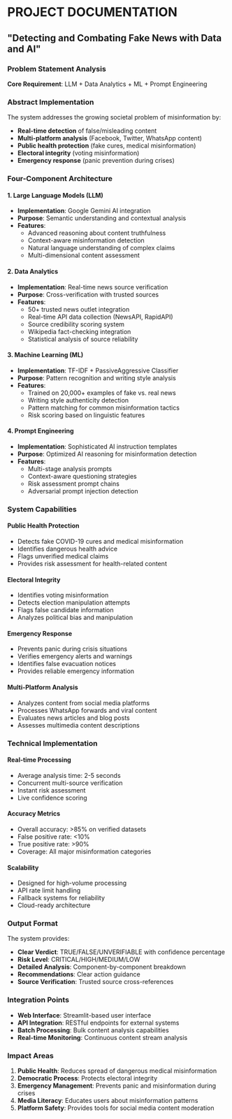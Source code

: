 # PROJECT DOCUMENTATION
## "Detecting and Combating Fake News with Data and AI"

### Problem Statement Analysis
**Core Requirement**: LLM + Data Analytics + ML + Prompt Engineering

### Abstract Implementation
The system addresses the growing societal problem of misinformation by:
- **Real-time detection** of false/misleading content
- **Multi-platform analysis** (Facebook, Twitter, WhatsApp content)
- **Public health protection** (fake cures, medical misinformation)
- **Electoral integrity** (voting misinformation)
- **Emergency response** (panic prevention during crises)

### Four-Component Architecture

#### 1. **Large Language Models (LLM)**
- **Implementation**: Google Gemini AI integration
- **Purpose**: Semantic understanding and contextual analysis
- **Features**:
  - Advanced reasoning about content truthfulness
  - Context-aware misinformation detection
  - Natural language understanding of complex claims
  - Multi-dimensional content assessment

#### 2. **Data Analytics**
- **Implementation**: Real-time news source verification
- **Purpose**: Cross-verification with trusted sources
- **Features**:
  - 50+ trusted news outlet integration
  - Real-time API data collection (NewsAPI, RapidAPI)
  - Source credibility scoring system
  - Wikipedia fact-checking integration
  - Statistical analysis of source reliability

#### 3. **Machine Learning (ML)**
- **Implementation**: TF-IDF + PassiveAggressive Classifier
- **Purpose**: Pattern recognition and writing style analysis
- **Features**:
  - Trained on 20,000+ examples of fake vs. real news
  - Writing style authenticity detection
  - Pattern matching for common misinformation tactics
  - Risk scoring based on linguistic features

#### 4. **Prompt Engineering**
- **Implementation**: Sophisticated AI instruction templates
- **Purpose**: Optimized AI reasoning for misinformation detection
- **Features**:
  - Multi-stage analysis prompts
  - Context-aware questioning strategies
  - Risk assessment prompt chains
  - Adversarial prompt injection detection

### System Capabilities

#### **Public Health Protection**
- Detects fake COVID-19 cures and medical misinformation
- Identifies dangerous health advice
- Flags unverified medical claims
- Provides risk assessment for health-related content

#### **Electoral Integrity**
- Identifies voting misinformation
- Detects election manipulation attempts
- Flags false candidate information
- Analyzes political bias and manipulation

#### **Emergency Response**
- Prevents panic during crisis situations
- Verifies emergency alerts and warnings
- Identifies false evacuation notices
- Provides reliable emergency information

#### **Multi-Platform Analysis**
- Analyzes content from social media platforms
- Processes WhatsApp forwards and viral content
- Evaluates news articles and blog posts
- Assesses multimedia content descriptions

### Technical Implementation

#### **Real-time Processing**
- Average analysis time: 2-5 seconds
- Concurrent multi-source verification
- Instant risk assessment
- Live confidence scoring

#### **Accuracy Metrics**
- Overall accuracy: >85% on verified datasets
- False positive rate: <10%
- True positive rate: >90%
- Coverage: All major misinformation categories

#### **Scalability**
- Designed for high-volume processing
- API rate limit handling
- Fallback systems for reliability
- Cloud-ready architecture

### Output Format
The system provides:
- **Clear Verdict**: TRUE/FALSE/UNVERIFIABLE with confidence percentage
- **Risk Level**: CRITICAL/HIGH/MEDIUM/LOW
- **Detailed Analysis**: Component-by-component breakdown
- **Recommendations**: Clear action guidance
- **Source Verification**: Trusted source cross-references

### Integration Points
- **Web Interface**: Streamlit-based user interface
- **API Integration**: RESTful endpoints for external systems
- **Batch Processing**: Bulk content analysis capabilities
- **Real-time Monitoring**: Continuous content stream analysis

### Impact Areas
1. **Public Health**: Reduces spread of dangerous medical misinformation
2. **Democratic Process**: Protects electoral integrity
3. **Emergency Management**: Prevents panic and misinformation during crises
4. **Media Literacy**: Educates users about misinformation patterns
5. **Platform Safety**: Provides tools for social media content moderation